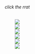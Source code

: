 <div align="center">
	<h6> click the rrat </h6>
	<a href="http://kyrie25.github.io">
		 <img src="https://user-images.githubusercontent.com/77577746/149508180-c75be0e3-1983-4592-9f1d-d58b64f055d4.gif" />
	</a>
</div>
<div align="center">
	<a href="https://discord.com/users/368399721494216706" >  
  		<img src="https://lanyard-profile-readme.vercel.app/api/368399721494216706"  />  
	</a>  
</div>
<div align="center">
	<a href="http://kyrie25.github.io" >  
  		<img src="https://github-readme-stats.vercel.app/api?username=kyrie25&show_icons=true&count_private=true&custom_title=Kyrie's GitHub Stats&theme=react" />  
	</a>
</div>
<div align="center">
	<a href="http://kyrie25.github.io" >  
  		<img src="https://github-readme-stats.vercel.app/api/wakatime?username=kyrie25&theme=react" />  
	</a>
</div>
<div align="center">
	<a href="http://kyrie25.github.io" >  
  		<img src="https://github-readme-stats.vercel.app/api/top-langs/?username=kyrie25&langs_count=10&theme=react" />  
	</a>
</div>
<div align="center">
	<a href="https://hits.seeyoufarm.com">
		<img src="https://hits.seeyoufarm.com/api/count/incr/badge.svg?url=https%3A%2F%2Fgithub.com%2Fkyrie25&count_bg=%2357BDDA&title_bg=%23555555&icon=github.svg&icon_color=%23E7E7E7&title=rrat+counter&edge_flat=false"/>
	</a>
</div>
